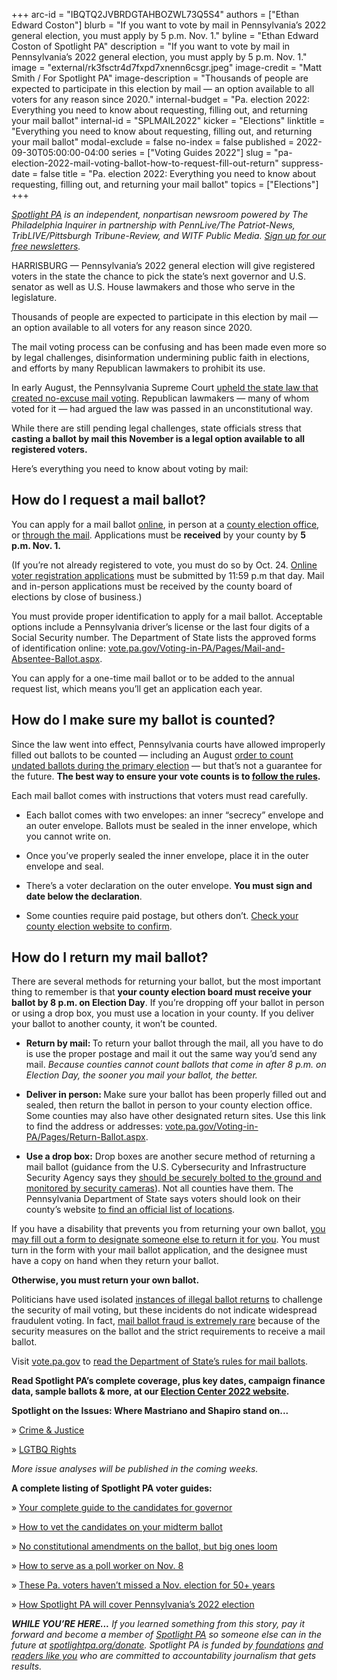+++
arc-id = "IBQTQ2JVBRDGTAHBOZWL73Q5S4"
authors = ["Ethan Edward Coston"]
blurb = "If you want to vote by mail in Pennsylvania’s 2022 general election, you must apply by 5 p.m. Nov. 1."
byline = "Ethan Edward Coston of Spotlight PA"
description = "If you want to vote by mail in Pennsylvania’s 2022 general election, you must apply by 5 p.m. Nov. 1."
image = "external/rk3fsctr4d7fxpd7xnenn6csgr.jpeg"
image-credit = "Matt Smith / For Spotlight PA"
image-description = "Thousands of people are expected to participate in this election by mail — an option available to all voters for any reason since 2020."
internal-budget = "Pa. election 2022: Everything you need to know about requesting, filling out, and returning your mail ballot"
internal-id = "SPLMAIL2022"
kicker = "Elections"
linktitle = "Everything you need to know about requesting, filling out, and returning your mail ballot"
modal-exclude = false
no-index = false
published = 2022-09-30T05:00:00-04:00
series = ["Voting Guides 2022"]
slug = "pa-election-2022-mail-voting-ballot-how-to-request-fill-out-return"
suppress-date = false
title = "Pa. election 2022: Everything you need to know about requesting, filling out, and returning your mail ballot"
topics = ["Elections"]
+++

<a href="https://www.spotlightpa.org/"><i>Spotlight PA</i></a><i> is an independent, nonpartisan newsroom powered by The Philadelphia Inquirer in partnership with PennLive/The Patriot-News, TribLIVE/Pittsburgh Tribune-Review, and WITF Public Media. </i><a href="https://www.spotlightpa.org/newsletters"><i>Sign up for our free newsletters</i></a><i>.</i>

HARRISBURG — Pennsylvania’s 2022 general election will give registered voters in the state the chance to pick the state’s next governor and U.S. senator as well as U.S. House lawmakers and those who serve in the legislature.

Thousands of people are expected to participate in this election by mail — an option available to all voters for any reason since 2020.

The mail voting process can be confusing and has been made even more so by legal challenges, disinformation undermining public faith in elections, and efforts by many Republican lawmakers to prohibit its use.

<script src="https://www.spotlightpa.org/embed.js" async></script><div data-spl-embed-version="1" data-spl-src="https://www.spotlightpa.org/embeds/tips/?flag_text=ELECTION%202022&tip_text=Spotlight%20PA%20is%20covering%20Pennsylvania's%202022%20gubernatorial%20and%20legislative%20elections%20%E2%80%94%20and%20we%20want%20you%20to%20help%20shape%20our%20stories.%20%3Cb%3ETell%20us%20what%20you%20want%20to%20know%20about%20those%20races%2C%20and%20send%20us%20any%20questions%20you%20have%20about%20the%20voting%20system.%3C%2Fb%3E%20Use%20the%20form%20below%20to%20reach%20our%20election%20team.&form_name=elections-embed"></div>

In early August, the Pennsylvania Supreme Court <a href="https://www.spotlightpa.org/news/2022/08/pa-mail-voting-law-uphelp-state-supreme-court/">upheld the state law that created no-excuse mail voting</a>. Republican lawmakers — many of whom voted for it — had argued the law was passed in an unconstitutional way.

While there are still pending legal challenges, state officials stress that <b>casting a ballot by mail this November is a legal option available to all registered voters.</b>

Here’s everything you need to know about voting by mail:

## How do I request a mail ballot?

You can apply for a mail ballot <a href="https://www.pavoterservices.pa.gov/OnlineAbsenteeApplication/#/OnlineAbsenteeBegin">online</a>, in person at a <a href="https://www.vote.pa.gov/Resources/Pages/Contact-Your-Election-Officials.aspx">county election office</a>, or <a href="https://paebrprod.powerappsportals.us/EBR/DOS/VotesPA-Paper-Application/">through the mail</a>. Applications must be <b>received</b> by your county by <b>5 p.m. Nov. 1.</b>

(If you’re not already registered to vote, you must do so by Oct. 24. <a href="https://www.pavoterservices.pa.gov/pages/VoterRegistrationApplication.aspx" target="_blank">Online voter registration applications</a> must be submitted by 11:59 p.m that day. Mail and in-person applications must be received by the county board of elections by close of business.)

You must provide proper identification to apply for a mail ballot. Acceptable options include a Pennsylvania driver’s license or the last four digits of a Social Security number. The Department of State lists the approved forms of identification online: <a href="https://www.vote.pa.gov/Voting-in-PA/Pages/Mail-and-Absentee-Ballot.aspx">vote.pa.gov/Voting-in-PA/Pages/Mail-and-Absentee-Ballot.aspx</a>.

You can apply for a one-time mail ballot or to be added to the annual request list, which means you’ll get an application each year.

## How do I make sure my ballot is counted?

Since the law went into effect, Pennsylvania courts have allowed improperly filled out ballots to be counted — including an August <a href="https://www.inquirer.com/politics/election/pennsylvania-primary-certification-lawsuit-20220819.html">order to count undated ballots during the primary election</a> — but that’s not a guarantee for the future. <b>The best way to ensure your vote counts is to </b><a href="https://www.vote.pa.gov/Voting-in-PA/Pages/Mail-and-Absentee-Ballot.aspx"><b>follow the rules</b></a><b>.</b>

Each mail ballot comes with instructions that voters must read carefully.

- Each ballot comes with two envelopes: an inner “secrecy” envelope and an outer envelope. Ballots must be sealed in the inner envelope, which you cannot write on.

- Once you’ve properly sealed the inner envelope, place it in the outer envelope and seal.

- There’s a voter declaration on the outer envelope. <b>You must sign and date below the declaration</b>.

- Some counties require paid postage, but others don’t. <a href="https://www.vote.pa.gov/Resources/Pages/Contact-Your-Election-Officials.aspx">Check your county election website to confirm</a>.

## How do I return my mail ballot?

There are several methods for returning your ballot, but the most important thing to remember is that <b>your county election board must receive your ballot by 8 p.m. on Election Day</b>. If you’re dropping off your ballot in person or using a drop box, you must use a location in your county. If you deliver your ballot to another county, it won’t be counted.

- <b>Return by mail: </b>To return your ballot through the mail, all you have to do is use the proper postage and mail it out the same way you’d send any mail. <i>Because counties cannot count ballots that come in after 8 p.m. on Election Day, the sooner you mail your ballot, the better.</i>

- <b>Deliver in person: </b>Make sure your ballot has been properly filled out and sealed, then return the ballot in person to your county election office. Some counties may also have other designated return sites. Use this link to find the address or addresses: <a href="https://www.vote.pa.gov/Voting-in-PA/Pages/Return-Ballot.aspx">vote.pa.gov/Voting-in-PA/Pages/Return-Ballot.aspx</a>.

- <b>Use a drop box:</b> Drop boxes are another secure method of returning a mail ballot (guidance from the U.S. Cybersecurity and Infrastructure Security Agency says they <a href="https://www.eac.gov/sites/default/files/electionofficials/vbm/Ballot_Drop_Box.pdf">should be securely bolted to the ground and monitored by security cameras</a>). Not all counties have them. The Pennsylvania Department of State says voters should look on their county’s website <a href="https://www.vote.pa.gov/Resources/Pages/Contact-Your-Election-Officials.aspx">to find an official list of locations</a>.

<script src="https://www.spotlightpa.org/embed.js" async></script><div data-spl-embed-version="1" data-spl-src="https://www.spotlightpa.org/embeds/donate/"></div>

If you have a disability that prevents you from returning your own ballot, <a href="https://www.vote.pa.gov/Voting-in-PA/Pages/Accessible-Voting.aspx">you may fill out a form to designate someone else to return it for you</a>. You must turn in the form with your mail ballot application, and the designee must have a copy on hand when they return your ballot.

<b>Otherwise, you must return your own ballot.</b>

Politicians have used isolated <a href="https://www.mcall.com/news/pennsylvania/mc-nws-pa-lehigh-ballot-drop-box-investigation-20220404-wk4ug6j25fgtffuhiwrxnai2ne-story.html">instances of illegal ballot returns</a> to challenge the security of mail voting, but these incidents do not indicate widespread fraudulent voting. In fact, <a href="https://www.cisa.gov/rumorcontrol">mail ballot fraud is extremely rare</a> because of the security measures on the ballot and the strict requirements to receive a mail ballot.

Visit <a href="https://www.vote.pa.gov/">vote.pa.gov</a> to <a href="https://www.vote.pa.gov/Voting-in-PA/Pages/Mail-and-Absentee-Ballot.aspx">read the Department of State’s rules for mail ballots</a>.

<b>Read Spotlight PA’s complete coverage, plus key dates, campaign finance data, sample ballots &amp; more, at our </b><a href="https://www.spotlightpa.org/elections/"><b>Election Center 2022 website</b></a><b>.</b>

<b>Spotlight on the Issues: Where Mastriano and Shapiro stand on...</b>

» <a href="https://www.spotlightpa.org/news/2022/09/pa-election-2022-mastriano-shapiro-governor-race-crime-prison-bail-reform/">Crime &amp; Justice</a>

» <a href="https://www.spotlightpa.org/news/2022/09/pa-election-2022-mastriano-shapiro-governor-race-lgbtq-rights-issues/">LGTBQ Rights</a>

<i>More issue analyses will be published in the coming weeks.</i>

<b>A complete listing of Spotlight PA voter guides:</b>

» <a href="https://www.spotlightpa.org/news/2022/09/pa-election-2022-mastriano-shapiro-governor-race-complete-guide/">Your complete guide to the candidates for governor</a>

» <a href="https://www.spotlightpa.org/news/2022/09/pa-election-2022-mastriano-shapiro-fetterman-oz-candidates-vetting-guide/">How to vet the candidates on your midterm ballot</a>

» <a href="https://www.spotlightpa.org/news/2022/09/pa-election-2022-constitutional-amendments-abortion-voter-id/">No constitutional amendments on the ballot, but big ones loom</a>

» <a href="https://www.spotlightpa.org/news/2022/09/pa-election-2022-poll-worker-guide-how-to-explainer/">How to serve as a poll worker on Nov. 8</a>

» <a href="https://www.spotlightpa.org/news/2022/09/pa-election-voters-hall-of-fame-interview/">These Pa. voters haven’t missed a Nov. election for 50+ years</a>

» <a href="https://www.spotlightpa.org/news/2022/09/pa-election-2022-mastriano-shapiro-governor-our-coverage-explainer/">How Spotlight PA will cover Pennsylvania’s 2022 election</a>

<i><b>WHILE YOU’RE HERE...</b></i><i> If you learned something from this story, pay it forward and become a member of </i><a href="https://www.spotlightpa.org/"><i>Spotlight PA</i></a><i> so someone else can in the future at </i><a href="https://www.spotlightpa.org/donate"><i>spotlightpa.org/donate</i></a><i>. Spotlight PA is funded by</i><a href="https://www.spotlightpa.org/support"><i> foundations</i></a><i> </i><a href="https://www.spotlightpa.org/support"><i>and readers like you</i></a><i> who are committed to accountability journalism that gets results.</i>
